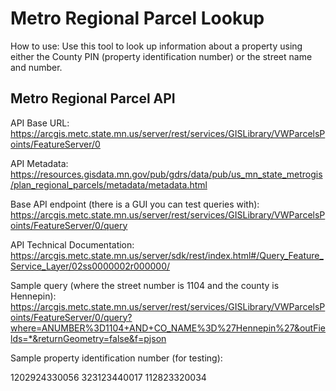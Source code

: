 # Metro Regional Parcel Lookup

How to use: Use this tool to look up information about a property using either the County PIN (property identification number) or the street name and number. 

## Metro Regional Parcel API

API Base URL: https://arcgis.metc.state.mn.us/server/rest/services/GISLibrary/VWParcelsPoints/FeatureServer/0

API Metadata: https://resources.gisdata.mn.gov/pub/gdrs/data/pub/us_mn_state_metrogis/plan_regional_parcels/metadata/metadata.html

Base API endpoint (there is a GUI you can test queries with): https://arcgis.metc.state.mn.us/server/rest/services/GISLibrary/VWParcelsPoints/FeatureServer/0/query

API Technical Documentation: https://arcgis.metc.state.mn.us/server/sdk/rest/index.html#/Query_Feature_Service_Layer/02ss0000002r000000/

Sample query (where the street number is 1104 and the county is Hennepin): https://arcgis.metc.state.mn.us/server/rest/services/GISLibrary/VWParcelsPoints/FeatureServer/0/query?where=ANUMBER%3D1104+AND+CO_NAME%3D%27Hennepin%27&outFields=*&returnGeometry=false&f=pjson

Sample property identification number (for testing):

1202924330056
323123440017
112823320034